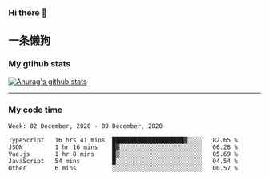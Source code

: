### Hi there 👋

## 一条懒狗
<!--
**kiss-me-quickly/kiss-me-quickly** is a ✨ _special_ ✨ repository because its `README.md` (this file) appears on your GitHub profile.

Here are some ideas to get you started:

- 🔭 I’m currently working on ...
- 🌱 I’m currently learning ...
- 👯 I’m looking to collaborate on ...
- 🤔 I’m looking for help with ...
- 💬 Ask me about ...
- 📫 How to reach me: ...
- 😄 Pronouns: ...
- ⚡ Fun fact: ...
-->


### My gtihub stats

[![Anurag's github stats](https://github-readme-stats.vercel.app/api?username=kiss-me-quickly)](https://github.com/anuraghazra/github-readme-stats)

***

### My code time

<!--START_SECTION:waka-->
```text
Week: 02 December, 2020 - 09 December, 2020

TypeScript   16 hrs 41 mins  ████████████████████▓░░░░   82.65 % 
JSON         1 hr 16 mins    █▓░░░░░░░░░░░░░░░░░░░░░░░   06.28 % 
Vue.js       1 hr 8 mins     █▒░░░░░░░░░░░░░░░░░░░░░░░   05.69 % 
JavaScript   54 mins         █░░░░░░░░░░░░░░░░░░░░░░░░   04.54 % 
Other        6 mins          ░░░░░░░░░░░░░░░░░░░░░░░░░   00.57 % 
```
<!--END_SECTION:waka-->
